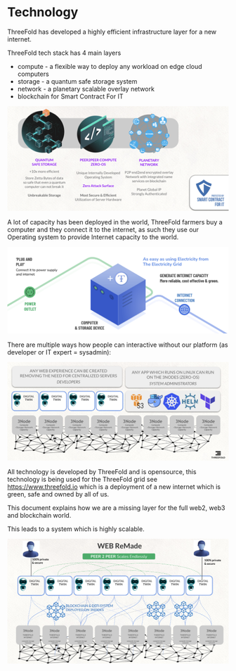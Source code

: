 

#  Technology


ThreeFold has developed a highly efficient infrastructure layer for a new internet.

ThreeFold tech stack has 4 main layers

- compute - a flexible way to deploy any workload on edge cloud computers
- storage - a quantum safe storage system
- network - a planetary scalable overlay network
- blockchain for Smart Contract For IT

![](img/tech_overview2.png)  

A lot of capacity has been deployed in the world, ThreeFold farmers buy a computer and they connect it to the internet, as such they use our Operating system to provide Internet capacity to the world.

![](img/3node_simple.png)  



There are multiple ways how people can interactive without our platform (as developer or IT expert = sysadmin):

![](img/architecture_usage.png)  

All technology is developed by ThreeFold and is opensource, this technology is being used for the ThreeFold grid see https://www.threefold.io which is a deployment of a new internet which is green, safe and owned by all of us.

This document explains how we are a missing layer for the full web2, web3 and blockchain world.

This leads to a system which is highly scalable.

![](img/web_remade.png)  






